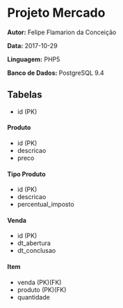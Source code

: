 # Projeto Mercado

__Autor:__ Felipe Flamarion da Conceição

__Data:__ 2017-10-29

__Linguagem:__ PHP5

__Banco de Dados:__ PostgreSQL 9.4

## Tabelas
* id (PK)

#### Produto
* id (PK)
* descricao
* preco

#### Tipo Produto
* id (PK)
* descricao
* percentual_imposto

#### Venda
* id (PK)
* dt_abertura
* dt_conclusao

#### Item
* venda (PK)(FK)
* produto (PK)(FK)
* quantidade
